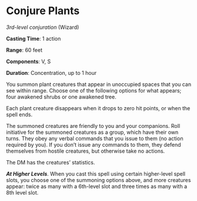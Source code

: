 # Conjure Plants
*3rd-level conjuration* (Wizard)

**Casting Time**: 1 action

**Range**: 60 feet

**Components**: V, S

**Duration**: Concentration, up to 1 hour

You summon plant creatures that appear in unoccupied spaces that you can see within range. Choose one of the following options for what appears; four awakened shrubs or one awakened tree.

Each plant creature disappears when it drops to zero hit points, or when the spell ends.

The summoned creatures are friendly to you and your companions. Roll initiative for the summoned creatures as a group, which have their own turns. They obey any verbal commands that you issue to them (no action required by you). If you don’t issue any commands to them, they defend themselves from hostile creatures, but otherwise take no actions.

The DM has the creatures’ statistics.

***At Higher Levels***. When you cast this spell using certain higher-level spell slots, you choose one of the summoning options above, and more creatures appear: twice as many with a 6th-level slot and three times as many with a 8th level slot.
